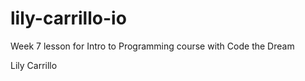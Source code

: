 # lily-carrillo-io
Week 7 lesson for Intro to Programming course with Code the Dream

Lily Carrillo 